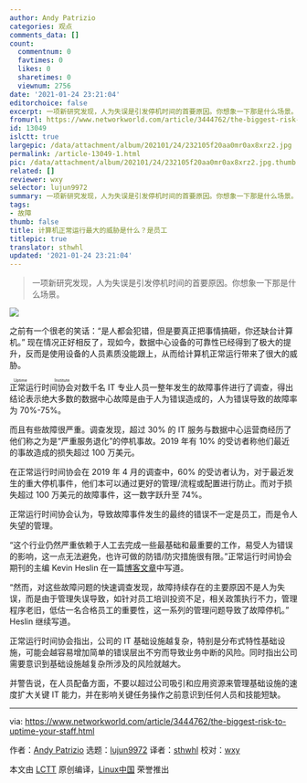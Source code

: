 ```yaml
---
author: Andy Patrizio
categories: 观点
comments_data: []
count:
  commentnum: 0
  favtimes: 0
  likes: 0
  sharetimes: 0
  viewnum: 2756
date: '2021-01-24 23:21:04'
editorchoice: false
excerpt: 一项新研究发现，人为失误是引发停机时间的首要原因。你想象一下那是什么场景。
fromurl: https://www.networkworld.com/article/3444762/the-biggest-risk-to-uptime-your-staff.html
id: 13049
islctt: true
largepic: /data/attachment/album/202101/24/232105f20aa0mr0ax8xrz2.jpg
permalink: /article-13049-1.html
pic: /data/attachment/album/202101/24/232105f20aa0mr0ax8xrz2.jpg.thumb.jpg
related: []
reviewer: wxy
selector: lujun9972
summary: 一项新研究发现，人为失误是引发停机时间的首要原因。你想象一下那是什么场景。
tags:
- 故障
thumb: false
title: 计算机正常运行最大的威胁是什么？是员工
titlepic: true
translator: sthwhl
updated: '2021-01-24 23:21:04'
---
```



> 
> 一项新研究发现，人为失误是引发停机时间的首要原因。你想象一下那是什么场景。
> 
> 
> 


![](/data/attachment/album/202101/24/232105f20aa0mr0ax8xrz2.jpg)


之前有一个很老的笑话：“是人都会犯错，但是要真正把事情搞砸，你还缺台计算机。” 现在情况正好相反了，现如今，数据中心设备的可靠性已经得到了极大的提升，反而是使用设备的人员素质没能跟上，从而给计算机正常运行带来了很大的威胁。


<ruby> 正常运行时间协会 <rt>  Uptime Institute </rt></ruby>对数千名 IT 专业人员一整年发生的故障事件进行了调查，得出结论表示绝大多数的数据中心故障是由于人为错误造成的，人为错误导致的故障率为 70%-75%。


而且有些故障很严重。调查发现，超过 30% 的 IT 服务与数据中心运营商经历了他们称之为是“严重服务退化”的停机事故。2019 年有 10% 的受访者称他们最近的事故造成的损失超过 100 万美元。


在正常运行时间协会在 2019 年 4 月的调查中，60% 的受访者认为，对于最近发生的重大停机事件，他们本可以通过更好的管理/流程或配置进行防止。而对于损失超过 100 万美元的故障事件，这一数字跃升至 74%。


正常运行时间协会认为，导致故障事件发生的最终的错误不一定是员工，而是令人失望的管理。


“这个行业仍然严重依赖于人工去完成一些最基础和最重要的工作，易受人为错误的影响，这一点无法避免，也许可做的防错/防灾措施很有限。”正常运行时间协会期刊的主编 Kevin Heslin 在一篇[博客文章](https://journal.uptimeinstitute.com/how-to-avoid-outages-try-harder/)中写道。


“然而，对这些故障问题的快速调查发现，故障持续存在的主要原因不是人为失误，而是由于管理失误导致，如针对员工培训投资不足，相关政策执行不力，管理程序老旧，低估一名合格员工的重要性，这一系列的管理问题导致了故障停机。” Heslin 继续写道。


正常运行时间协会指出，公司的 IT 基础设施越复杂，特别是分布式特性基础设施，可能会越容易增加简单的错误层出不穷而导致业务中断的风险。同时指出公司需要意识到基础设施越复杂所涉及的风险就越大。


并警告说，在人员配备方面，不要以超过公司吸引和应用资源来管理基础设施的速度扩大关键 IT 能力，并在影响关键任务操作之前意识到任何人员和技能短缺。




---


via: <https://www.networkworld.com/article/3444762/the-biggest-risk-to-uptime-your-staff.html>


作者：[Andy Patrizio](https://www.networkworld.com/author/Andy-Patrizio/) 选题：[lujun9972](https://github.com/lujun9972) 译者：[sthwhl](https://github.com/sthwhl) 校对：[wxy](https://github.com/wxy)


本文由 [LCTT](https://github.com/LCTT/TranslateProject) 原创编译，[Linux中国](https://linux.cn/) 荣誉推出